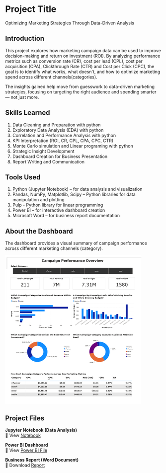 # Project Title
Optimizing Marketing Strategies Through Data-Driven Analysis

## Introduction
This project explores how marketing campaign data can be used to improve decision-making and return on investment (ROI). By analyzing performance metrics such as conversion rate (CR), cost per lead (CPL), cost per acquisition (CPA), Clickthrough Rate (CTR) and Cost per Click (CPC), the goal is to identify what works, what doesn't, and how to optimize marketing spend across different channels(categories).

The insights gained help move from guesswork to data-driven marketing strategies, focusing on targeting the right audience and spending smarter — not just more.

## Skills Learned
1. Data Cleaning and Preparation with python 
2. Exploratory Data Analysis (EDA) with python
3. Correlation and Performance Analysis with python
4. KPI Interpretation (ROI, CR, CPL, CPA, CPC, CTR)
5. Monte Carlo simulation and Linear programing with python
5. Strategic Insight Development
6. Dashboard Creation for Business Presentation
7. Report Writing and Communication

## Tools Used
1. Python (Jupyter Notebook) – for data analysis and visualization
2. Pandas, NumPy, Matplotlib, Scipy – Python libraries for data manipulation and plotting
4. Pulp - Python library for linear programming
3. Power BI – for interactive dashboard creation
4. Microsoft Word – for business report documentation

## About the Dashboard
The dashboard provides a visual summary of campaign performance across different marketing channels (category). 

![Dashboard screenshot](/Dashboard.png)


## Project Files
**Jupyter Notebook (Data Analysis)**  
🔗 View [Notebook](/Project.ipynb)  

**Power BI Dashboard**  
🔗 View [Power BI File](/Project%20%20-%20Marketing%20Data.pbix)

**Business Report (Word Document)**    
🔗 Download [Report](/Analysis%20Report.docx)